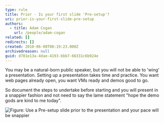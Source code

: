 ```yaml
---
type: rule
title: Prior - Is your first slide 'Pre-setup'?
uri: prior-is-your-first-slide-pre-setup
authors:
  - title: Adam Cogan
    url: /people/adam-cogan
related: []
redirects: []
created: 2010-06-08T08:19:23.000Z
archivedreason: null
guid: d781e13a-4dae-4193-bbb7-66331c6b924e
---
```

You may be a natural-born public speaker, but you will not be able to 'wing' a presentation. Setting up a presentation takes time and practice. You want web pages already open, you want VMs ready and demos good to go.

<!--endintro-->

So document the steps to undertake before starting and you will present in a snappier fashion and not need to say the lame statement "hope the demo gods are kind to me today".

![Figure: Use a Pre-setup slide prior to the presentation and your pace will be snappier](presetup.jpg)